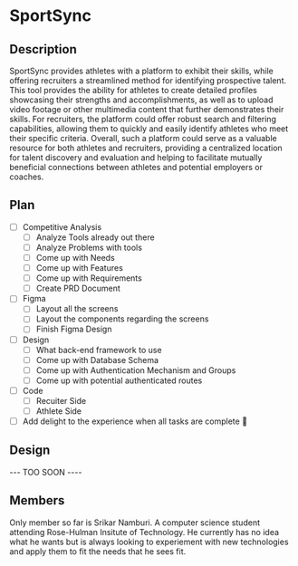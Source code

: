 # SportSync

## Description
   SportSync provides athletes with a platform to exhibit their skills, while offering recruiters a streamlined method for identifying prospective talent.  This tool provides the ability for athletes to create detailed profiles showcasing their strengths and accomplishments, as well as to upload video footage or other multimedia content that further demonstrates their skills. For recruiters, the platform could offer robust search and filtering capabilities, allowing them to quickly and easily identify athletes who meet their specific criteria. Overall, such a platform could serve as a valuable resource for both athletes and recruiters, providing a centralized location for talent discovery and evaluation and helping to facilitate mutually beneficial connections between athletes and potential employers or coaches.

## Plan
- [ ] Competitive Analysis
  - [ ] Analyze Tools already out there
  - [ ] Analyze Problems with tools
  - [ ] Come up with Needs
  - [ ] Come up with Features
  - [ ] Come up with Requirements
  - [ ] Create PRD Document
- [ ] Figma
  - [ ] Layout all the screens
  - [ ] Layout the components regarding the screens
  - [ ] Finish Figma Design
- [ ] Design
  - [ ] What back-end framework to use
  - [ ] Come up with Database Schema
  - [ ] Come up with Authentication Mechanism and Groups
  - [ ] Come up with potential authenticated routes
- [ ] Code
  - [ ] Recuiter Side
  - [ ] Athlete Side
- [ ] Add delight to the experience when all tasks are complete :tada:

## Design
--- TOO SOON ----

## Members
Only member so far is Srikar Namburi. A computer science student attending Rose-Hulman Insitute of Technology. He currently has no idea what he wants but is always looking to experiement with new technologies and apply them to fit the needs that he sees fit. 

